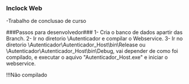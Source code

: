 ### Inclock Web ###
-Trabalho de conclusao de curso

###Passos para desenvolvedor###
1- Cria o banco de dados apartir das Branch.
2- Ir no diretorio \Autenticador e compilar o Webservice.
3- Ir no diretorio \Autenticador\Autenticador_Host\bin\Release ou \Autenticador\Autenticador_Host\bin\Debug, vai depender de como foi compilado, e executar o aquivo "Autenticador_Host.exe" e iniciar o webservice.



!!!Não compilado

